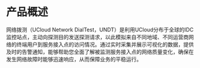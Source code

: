 # 产品概述

网络拨测（UCloud Network DialTest，UNDT）是利用UCloud分布于全球的IDC监控站点，主动向探测目的发送探测请求，以此模拟来自不同地域、不同运营商网络的终端用户到服务接入点的访问情况。通过实时采集并展示可视化的数据，提供及时的告警通知，能够帮助您全面了解被监测服务接入点的网络质量变化，确保在发生网络故障时能够迅速响应，从而保障业务的平稳运行。

